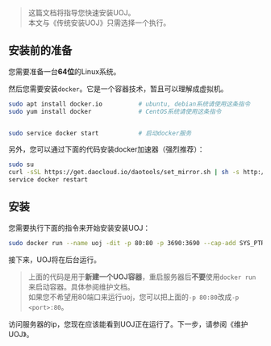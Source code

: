 > 这篇文档将指导您快速安装UOJ。  
> 本文与《传统安装UOJ》只需选择一个执行。

## 安装前的准备

您需要准备一台**64位**的Linux系统。

然后您需要安装`docker`。它是一个容器技术，暂且可以理解成虚拟机。
```bash
sudo apt install docker.io          # ubuntu, debian系统请使用这条指令
sudo yum install docker				# CentOS系统请使用这条指令


sudo service docker start 			# 启动docker服务
```

另外，您可以通过下面的代码安装docker加速器（强烈推荐）：
```bash
sudo su
curl -sSL https://get.daocloud.io/daotools/set_mirror.sh | sh -s http://3a834d99.m.daocloud.io
service docker restart
```

## 安装

您需要执行下面的指令来开始安装安装UOJ：

```bash
sudo docker run --name uoj -dit -p 80:80 -p 3690:3690 --cap-add SYS_PTRACE ruanxingzhi/uoj
```

接下来，UOJ将在后台运行。

> 上面的代码是用于**新建一个UOJ容器**，重启服务器后**不要**使用`docker run`来启动容器。具体参阅维护文档。  
> 如果您不希望用80端口来运行uoj，您可以把上面的`-p 80:80`改成`-p <port>:80`。  


访问服务器的ip，您现在应该能看到UOJ正在运行了。下一步，请参阅《维护UOJ》。

